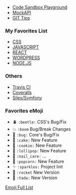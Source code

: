 
- [Code Sandbox Playground](https://codesandbox.io/u/sixertoy/sandboxes)
- [MockAPI](www.mockapi.io)
- [GIT Tips](https://github.com/git-tips/tips)

### My Favorites List

- [CSS](./css.md)
- [JAVASCRIPT](./javascript.md)
- [REACT](./react.md)
- [WORDPRESS](./wordpress.md)
- [NODE.JS](./nodejs.md)

### Others

- [Travis CI](https://travis-ci.org)
- [Coveralls](https://coveralls.io)
- [Silex/Symfony](https://silex.symfony.com)

### Favorites eMoji 

- :beetle: `:beetle:` CSS's Bug/Fix
- :boom: `:boom` Bug/Break Changes
- :bug: `:bug:` Core's Bug/Fix
- :cake: `:cake:` New Feature
- :cookie: `:cookie:` New Feature
- :lollipop: `:lollipop:` New Feature
- :nail_care: `:nail_care:` ...
- :popcorn: `:popcorn:` New Feature
- :sparkles: `:sparkles:` Project Init
- :rocket: `:rocket` New Version
- :tada: `:tada:` New Version

[Emoji Full List](https://gist.github.com/rxaviers/7360908)
